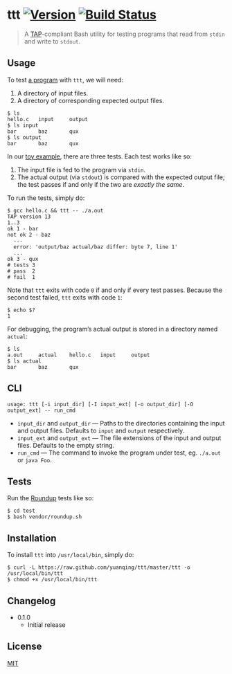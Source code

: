 # ttt [![Version](https://img.shields.io/badge/version-v0.1.1-orange.svg?style=flat)](https://github.com/yuanqing/ttt/releases) [![Build Status](https://img.shields.io/travis/yuanqing/ttt.svg?branch=master&style=flat)](https://travis-ci.org/yuanqing/ttt)

> A [TAP](http://testanything.org/)-compliant Bash utility for testing programs that read from `stdin` and write to&nbsp;`stdout`.

## Usage

To test [a program](https://github.com/yuanqing/ttt/tree/master/example/hello.c) with `ttt`, we will need:

1. A directory of input files.
2. A directory of corresponding expected output files.

```
$ ls
hello.c   input     output
$ ls input
bar       baz       qux
$ ls output
bar       baz       qux
```

In our [toy example](https://github.com/yuanqing/ttt/tree/master/example), there are three tests. Each test works like so:

1. The input file is fed to the program via `stdin`.
2. The actual output (via `stdout`) is compared with the expected output file; the test passes if and only if the two are *exactly the same*.

To run the tests, simply do:

```
$ gcc hello.c && ttt -- ./a.out
TAP version 13
1..3
ok 1 - bar
not ok 2 - baz
  ---
  error: 'output/baz actual/baz differ: byte 7, line 1'
  ...
ok 3 - qux
# tests 3
# pass  2
# fail  1
```

Note that `ttt` exits with code `0` if and only if every test passes. Because the second test failed, `ttt` exits with code `1`:

```
$ echo $?
1
```

For debugging, the program&rsquo;s actual output is stored in a directory named `actual`:

```
$ ls
a.out     actual    hello.c   input     output
$ ls actual
bar       baz       qux
```

## CLI

```
usage: ttt [-i input_dir] [-I input_ext] [-o output_dir] [-O output_ext] -- run_cmd
```

- `input_dir` and `output_dir` &mdash; Paths to the directories containing the input and output files. Defaults to `input` and `output` respectively.
- `input_ext` and `output_ext` &mdash; The file extensions of the input and output files. Defaults to the empty string.
- `run_cmd` &mdash; The command to invoke the program under test, eg. `./a.out` or `java Foo`.

## Tests

Run the [Roundup](https://github.com/bmizerany/roundup) tests like so:

```
$ cd test
$ bash vendor/roundup.sh
```

## Installation

To install `ttt` into `/usr/local/bin`, simply do:

```
$ curl -L https://raw.github.com/yuanqing/ttt/master/ttt -o /usr/local/bin/ttt
$ chmod +x /usr/local/bin/ttt
```

## Changelog

- 0.1.0
  - Initial release

## License

[MIT](https://github.com/yuanqing/ttt/blob/master/LICENSE)
